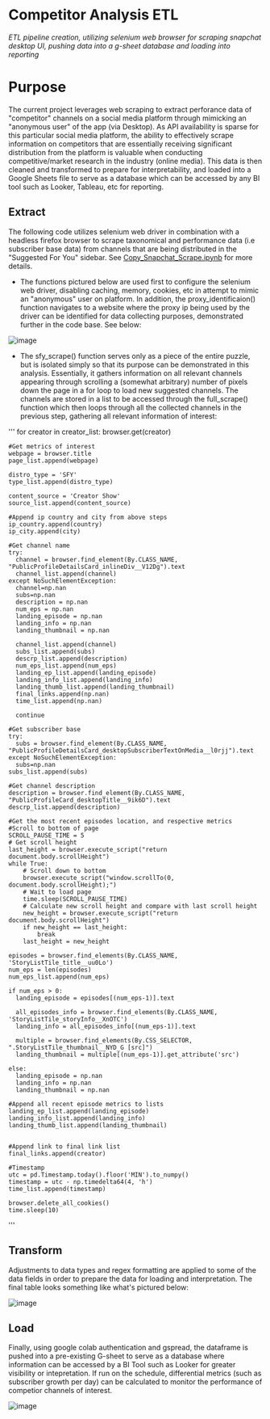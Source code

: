 # Competitor Analysis ETL
*ETL pipeline creation, utilizing selenium web browser for scraping snapchat desktop UI, pushing data into a g-sheet database and loading into reporting*

# Purpose 
The current project leverages web scraping to extract perforance data of "competitor" channels on a social media platform through mimicking an "anonymous user" of the app (via Desktop). As API availability is sparse for this particular social media platform, the ability to effectively scrape information on competitors that are essentially receiving significant distribution from the platform is valuable when conducting competitive/market research in the industry (online media). This data is then cleaned and transformed to prepare for interpretability, and loaded into a Google Sheets file to serve as a database which can be accessed by any BI tool such as Looker, Tableau, etc for reporting. 

## Extract 
The following code utilizes selenium web driver in combination with a headless firefox browser to scrape taxonomical and performance data (i.e subscriber base data) from channels that are being distributed in the "Suggested For You" sidebar. See [Copy_Snapchat_Scrape.ipynb](https://github.com/a-memme/competitor_analytics_scrape/blob/main/Copy_Snapchat_Scrape.ipynb) for more details.

- The functions pictured below are used first to configure the selenium web driver, disabling caching, memory, cookies, etc in attempt to mimic an "anonymous" user on platform. In addition, the proxy_identificaion() function navigates to a website where the proxy ip being used by the driver can be identified for data collecting purposes, demonstrated further in the code base. See below:

![image](https://github.com/a-memme/competitor_analytics_scrape/assets/79600550/a2728075-1a02-47f0-b93c-1217e845a30c)

- The sfy_scrape() function serves only as a piece of the entire puzzle, but is isolated simply so that its purpose can be demonstrated in this analysis. Essentially, it gathers information on all relevant channels appearing through scrolling a (somewhat arbitrary) number of pixels down  the page in a for loop  to load new suggested channels. The channels are stored in a list to be accessed through the full_scrape() function which then loops through all the collected channels in the previous step, gathering all relevant information of interest:

'''
  for creator in creator_list:
    browser.get(creator)

    #Get metrics of interest
    webpage = browser.title
    page_list.append(webpage)

    distro_type = 'SFY'
    type_list.append(distro_type)

    content_source = 'Creator Show'
    source_list.append(content_source)

    #Append ip country and city from above steps
    ip_country.append(country)
    ip_city.append(city)

    #Get channel name
    try:
      channel = browser.find_element(By.CLASS_NAME, "PublicProfileDetailsCard_inlineDiv__V12Dg").text
      channel_list.append(channel)
    except NoSuchElementException:
      channel=np.nan
      subs=np.nan
      description = np.nan
      num_eps = np.nan
      landing_episode = np.nan
      landing_info = np.nan
      landing_thumbnail = np.nan

      channel_list.append(channel)
      subs_list.append(subs)
      descrp_list.append(description)
      num_eps_list.append(num_eps)
      landing_ep_list.append(landing_episode)
      landing_info_list.append(landing_info)
      landing_thumb_list.append(landing_thumbnail)
      final_links.append(np.nan)
      time_list.append(np.nan)

      continue

    #Get subscriber base
    try:
      subs = browser.find_element(By.CLASS_NAME, "PublicProfileDetailsCard_desktopSubscriberTextOnMedia__l0rjj").text
    except NoSuchElementException:
      subs=np.nan
    subs_list.append(subs)

    #Get channel description
    description = browser.find_element(By.CLASS_NAME, "PublicProfileCard_desktopTitle__9ik6D").text
    descrp_list.append(description)

    #Get the most recent episodes location, and respective metrics
    #Scroll to bottom of page
    SCROLL_PAUSE_TIME = 5
    # Get scroll height
    last_height = browser.execute_script("return document.body.scrollHeight")
    while True:
        # Scroll down to bottom
        browser.execute_script("window.scrollTo(0, document.body.scrollHeight);")
        # Wait to load page
        time.sleep(SCROLL_PAUSE_TIME)
        # Calculate new scroll height and compare with last scroll height
        new_height = browser.execute_script("return document.body.scrollHeight")
        if new_height == last_height:
            break
        last_height = new_height

    episodes = browser.find_elements(By.CLASS_NAME, 'StoryListTile_title__uu0Lo')
    num_eps = len(episodes)
    num_eps_list.append(num_eps)

    if num_eps > 0:
      landing_episode = episodes[(num_eps-1)].text

      all_episodes_info = browser.find_elements(By.CLASS_NAME, 'StoryListTile_storyInfo__XnOTC')
      landing_info = all_episodes_info[(num_eps-1)].text

      multiple = browser.find_elements(By.CSS_SELECTOR, ".StoryListTile_thumbnail__NYD_G [src]")
      landing_thumbnail = multiple[(num_eps-1)].get_attribute('src')

    else:
      landing_episode = np.nan
      landing_info = np.nan
      landing_thumbnail = np.nan

    #Append all recent episode metrics to lists
    landing_ep_list.append(landing_episode)
    landing_info_list.append(landing_info)
    landing_thumb_list.append(landing_thumbnail)


    #Append link to final link list
    final_links.append(creator)

    #Timestamp
    utc = pd.Timestamp.today().floor('MIN').to_numpy()
    timestamp = utc - np.timedelta64(4, 'h')
    time_list.append(timestamp)

    browser.delete_all_cookies()
    time.sleep(10)

'''

## Transform
Adjustments to data types and regex formatting are applied to some of the data fields in order to prepare the data for loading and interpretation. The final table looks something like what's pictured below:

![image](https://github.com/a-memme/competitor_analytics_scrape/assets/79600550/c6733abe-e2d5-482a-8531-5095327fc123)

## Load 
Finally, using google colab authentication and gspread, the dataframe is pushed into a pre-existing G-sheet to serve as a database where information can be accessed by a BI Tool such as Looker for greater visibility or intepretation. If run on the schedule, differential metrics (such as subscriber growth per day) can be calculated to monitor the performance of competior channels of interest.

![image](https://github.com/a-memme/competitor_analytics_scrape/assets/79600550/f3c24f05-8348-4d86-b013-5b7424052e34)

